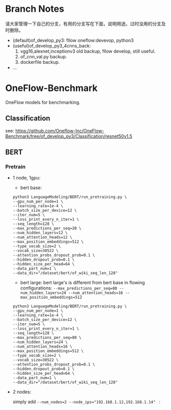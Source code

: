 # Branch Notes

请大家管理一下自己的分支，有用的分支写在下面，说明用途。过时没用的分支及时删除。

* (default)of_develop_py3: fllow oneflow:devevop, python3
* (useful)of_develop_py3_4cnns_back: 
    1) vgg16,alexnet,inceptionv3 old backup, fllow develop, still useful.
    2) of_cnn_val.py backup.
    3) dockerfile backup.
* ...




# OneFlow-Benchmark
OneFlow models for benchmarking.

## Classification
see: https://github.com/Oneflow-Inc/OneFlow-Benchmark/tree/of_develop_py3/Classification/resnet50v1.5

## BERT
### Pretrain
* 1 node, 1gpu:
    
    * bert base:
    ```
    python3 LanguageModeling/BERT/run_pretraining.py \
    --gpu_num_per_node=1 \
    --learning_rate=1e-4 \
    --batch_size_per_device=12 \
    --iter_num=5 \
    --loss_print_every_n_iter=1 \
    --seq_length=128 \
    --max_predictions_per_seq=20 \
    --num_hidden_layers=12 \
    --num_attention_heads=12 \
    --max_position_embeddings=512 \
    --type_vocab_size=2 \
    --vocab_size=30522 \
    --attention_probs_dropout_prob=0.1 \
    --hidden_dropout_prob=0.1 \
    --hidden_size_per_head=64 \
    --data_part_num=1 \
    --data_dir="/dataset/bert/of_wiki_seq_len_128" 
    ```

    * bert large:
    bert large's is different from bert base in flowing configurations: 
    `--max_predictions_per_seq=80 --num_hidden_layers=24 --num_attention_heads=16 --max_position_embeddings=512`

    ```
    python3 LanguageModeling/BERT/run_pretraining.py \
    --gpu_num_per_node=1 \
    --learning_rate=1e-4 \
    --batch_size_per_device=12 \
    --iter_num=5 \
    --loss_print_every_n_iter=1 \
    --seq_length=128 \
    --max_predictions_per_seq=80 \
    --num_hidden_layers=24 \
    --num_attention_heads=16 \
    --max_position_embeddings=512 \
    --type_vocab_size=2 \
    --vocab_size=30522 \
    --attention_probs_dropout_prob=0.1 \
    --hidden_dropout_prob=0.1 \
    --hidden_size_per_head=64 \
    --data_part_num=1 \
    --data_dir="/dataset/bert/of_wiki_seq_len_128"
    ```

* 2 nodes:

    simply add `--num_nodes=2 --node_ips="192.168.1.12,192.168.1.14" ` :

